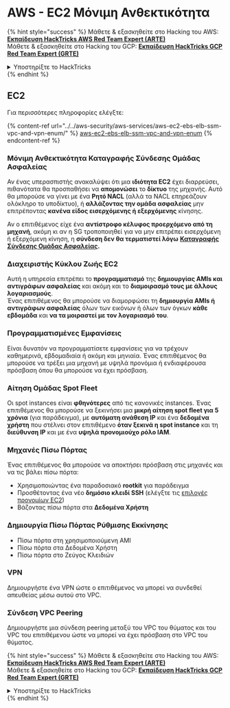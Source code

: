 # AWS - EC2 Μόνιμη Ανθεκτικότητα

{% hint style="success" %}
Μάθετε & εξασκηθείτε στο Hacking του AWS:<img src="/.gitbook/assets/image.png" alt="" data-size="line">[**Εκπαίδευση HackTricks AWS Red Team Expert (ARTE)**](https://training.hacktricks.xyz/courses/arte)<img src="/.gitbook/assets/image.png" alt="" data-size="line">\
Μάθετε & εξασκηθείτε στο Hacking του GCP: <img src="/.gitbook/assets/image (2).png" alt="" data-size="line">[**Εκπαίδευση HackTricks GCP Red Team Expert (GRTE)**<img src="/.gitbook/assets/image (2).png" alt="" data-size="line">](https://training.hacktricks.xyz/courses/grte)

<details>

<summary>Υποστηρίξτε το HackTricks</summary>

* Ελέγξτε τα [**σχέδια συνδρομής**](https://github.com/sponsors/carlospolop)!
* **Εγγραφείτε** 💬 [**στην ομάδα Discord**](https://discord.gg/hRep4RUj7f) ή στην [**ομάδα telegram**](https://t.me/peass) ή **ακολουθήστε** μας στο **Twitter** 🐦 [**@hacktricks\_live**](https://twitter.com/hacktricks\_live)**.**
* **Μοιραστείτε κόλπα χάκερ κάνοντας υποβολή PRs** στα αποθετήρια του [**HackTricks**](https://github.com/carlospolop/hacktricks) και του [**HackTricks Cloud**](https://github.com/carlospolop/hacktricks-cloud).

</details>
{% endhint %}

## EC2

Για περισσότερες πληροφορίες ελέγξτε:

{% content-ref url="../../aws-security/aws-services/aws-ec2-ebs-elb-ssm-vpc-and-vpn-enum/" %}
[aws-ec2-ebs-elb-ssm-vpc-and-vpn-enum](../../aws-security/aws-services/aws-ec2-ebs-elb-ssm-vpc-and-vpn-enum/)
{% endcontent-ref %}

### Μόνιμη Ανθεκτικότητα Καταγραφής Σύνδεσης Ομάδας Ασφαλείας

Αν ένας υπερασπιστής ανακαλύψει ότι μια **ιδιότητα EC2** έχει διαρρεύσει, πιθανότατα θα προσπαθήσει να **απομονώσει** το **δίκτυο** της μηχανής. Αυτό θα μπορούσε να γίνει με ένα **Ρητό NACL** (αλλά τα NACL επηρεάζουν ολόκληρο το υποδίκτυο), ή **αλλάζοντας την ομάδα ασφαλείας** μην επιτρέποντας **κανένα είδος εισερχόμενης ή εξερχόμενης** κίνησης.

Αν ο επιτιθέμενος είχε ένα **αντίστροφο κέλυφος προερχόμενο από τη μηχανή**, ακόμη κι αν η SG τροποποιηθεί για να μην επιτρέπει εισερχόμενη ή εξερχόμενη κίνηση, η **σύνδεση δεν θα τερματιστεί λόγω** [**Καταγραφής Σύνδεσης Ομάδας Ασφαλείας**](https://docs.aws.amazon.com/AWSEC2/latest/UserGuide/security-group-connection-tracking.html)**.**

### Διαχειριστής Κύκλου Ζωής EC2

Αυτή η υπηρεσία επιτρέπει το **προγραμματισμό** της **δημιουργίας AMIs και αντιγράφων ασφαλείας** και ακόμη και το **διαμοιρασμό τους με άλλους λογαριασμούς**.\
Ένας επιτιθέμενος θα μπορούσε να διαμορφώσει τη **δημιουργία AMIs ή αντιγράφων ασφαλείας** όλων των εικόνων ή όλων των όγκων **κάθε εβδομάδα** και **να τα μοιραστεί με τον λογαριασμό του**.

### Προγραμματισμένες Εμφανίσεις

Είναι δυνατόν να προγραμματίσετε εμφανίσεις για να τρέχουν καθημερινά, εβδομαδιαία ή ακόμη και μηνιαία. Ένας επιτιθέμενος θα μπορούσε να τρέξει μια μηχανή με υψηλά προνόμια ή ενδιαφέρουσα πρόσβαση όπου θα μπορούσε να έχει πρόσβαση.

### Αίτηση Ομάδας Spot Fleet

Οι spot instances είναι **φθηνότερες** από τις κανονικές instances. Ένας επιτιθέμενος θα μπορούσε να ξεκινήσει μια **μικρή αίτηση spot fleet για 5 χρόνια** (για παράδειγμα), με **αυτόματη ανάθεση IP** και ένα **δεδομένα χρήστη** που στέλνει στον επιτιθέμενο **όταν ξεκινά η spot instance** και τη **διεύθυνση IP** και με ένα **υψηλά προνομιούχο ρόλο IAM**.

### Μηχανές Πίσω Πόρτας

Ένας επιτιθέμενος θα μπορούσε να αποκτήσει πρόσβαση στις μηχανές και να τις βάλει πίσω πόρτα:

* Χρησιμοποιώντας ένα παραδοσιακό **rootkit** για παράδειγμα
* Προσθέτοντας ένα νέο **δημόσιο κλειδί SSH** (ελέγξτε τις [επιλογές προνομίων EC2](../../aws-security/aws-privilege-escalation/aws-ec2-privesc.md))
* Βάζοντας πίσω πόρτα στα **Δεδομένα Χρήστη**

### **Δημιουργία Πίσω Πόρτας Ρύθμισης Εκκίνησης**

* Πίσω πόρτα στη χρησιμοποιούμενη AMI
* Πίσω πόρτα στα Δεδομένα Χρήστη
* Πίσω πόρτα στο Ζεύγος Κλειδιών

### VPN

Δημιουργήστε ένα VPN ώστε ο επιτιθέμενος να μπορεί να συνδεθεί απευθείας μέσω αυτού στο VPC.

### Σύνδεση VPC Peering

Δημιουργήστε μια σύνδεση peering μεταξύ του VPC του θύματος και του VPC του επιτιθέμενου ώστε να μπορεί να έχει πρόσβαση στο VPC του θύματος.

{% hint style="success" %}
Μάθετε & εξασκηθείτε στο Hacking του AWS:<img src="/.gitbook/assets/image.png" alt="" data-size="line">[**Εκπαίδευση HackTricks AWS Red Team Expert (ARTE)**](https://training.hacktricks.xyz/courses/arte)<img src="/.gitbook/assets/image.png" alt="" data-size="line">\
Μάθετε & εξασκηθείτε στο Hacking του GCP: <img src="/.gitbook/assets/image (2).png" alt="" data-size="line">[**Εκπαίδευση HackTricks GCP Red Team Expert (GRTE)**<img src="/.gitbook/assets/image (2).png" alt="" data-size="line">](https://training.hacktricks.xyz/courses/grte)

<details>

<summary>Υποστηρίξτε το HackTricks</summary>

* Ελέγξτε τα [**σχέδια συνδρομής**](https://github.com/sponsors/carlospolop)!
* **Εγγραφείτε** 💬 [**στην ομάδα Discord**](https://discord.gg/hRep4RUj7f) ή στην [**ομάδα telegram**](https://t.me/peass) ή **ακολουθήστε** μας στο **Twitter** 🐦 [**@hacktricks\_live**](https://twitter.com/hacktricks\_live)**.**
* **Μοιραστείτε κόλπα χάκερ κάνοντας υποβολή PRs** στα αποθετήρια του [**HackTricks**](https://github.com/carlospolop/hacktricks) και του [**HackTricks Cloud**](https://github.com/carlospolop/hacktricks-cloud).

</details>
{% endhint %}
